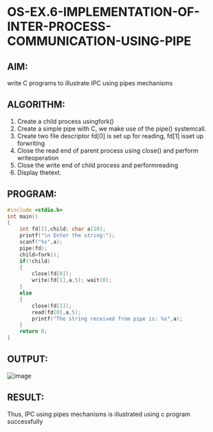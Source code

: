 # OS-EX.6-IMPLEMENTATION-OF-INTER-PROCESS-COMMUNICATION-USING-PIPE

## AIM:
write C programs to illustrate IPC using pipes mechanisms


## ALGORITHM:

1. Create a child process usingfork()
2. Create a simple pipe with C, we make use of the pipe() systemcall.
3. Create two file descriptor fd[0] is set up for reading, fd[1] isset up forwriting
4. Close the read end of parent process using close() and perform writeoperation
5. Close the write end of child process and performreading
6. Display thetext.


## PROGRAM:
```C
#include <stdio.h>
int main()
{
    int fd[2],child; char a[10];
    printf("\n Enter the string:");
    scanf("%s",a);
    pipe(fd);
    child=fork();
    if(!child)
    {
        close(fd[0]);
        write(fd[1],a,5); wait(0);
    }
    else
    {
        close(fd[1]);
        read(fd[0],a,5);
        printf("The string received from pipe is: %s",a);
    }
    return 0;
}
```


## OUTPUT:

![image](https://github.com/Jayabharathi3/OS-EX.6-IMPLEMENTATION-OF-INTER-PROCESS-COMMUNICATION-USING-PIPE/assets/120367796/37b135f4-0b85-41d4-a9d8-7fb1e31b0241)


## RESULT:
 Thus, IPC using pipes mechanisms is illustrated using c program successfully
